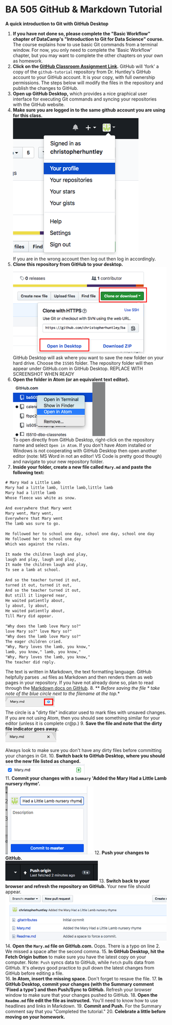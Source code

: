 # BA 505 GitHub & Markdown Tutorial
__A quick introduction to Git with GitHub Desktop__

1. **If you have not done so, please complete the "Basic Workflow" chapter of DataCamp's "Introduction to Git for Data Science" course.** The course explains how to use basic Git commands from a terminal window. For now, you only need to complete the 'Basic Workflow' chapter, but you may want to complete the other chapters on your own as homework.   
2. **Click on the [GitHub Classroom Assignment Link](https://classroom.github.com/a/X6e0BLuN).** GitHub will 'fork' a copy of the `github-tutorial` repository from Dr. Huntley's GitHub account to your GitHub account. It is your copy, with full ownership permissions. The steps below will modify the files in the repository and publish the changes to GitHub.
3. **Open up GitHub Desktop,** which provides a nice graphical user interface for executing Git commands and syncing your repositories with the GitHub website.
4. **Make sure you are logged in to the same github account you are using for this class.**  
![GitHub Account](img/CheckGitHubLogin.png)  
If you are in the wrong account then log out then log in accordingly.  
5. **Clone this repository from GitHub to your desktop.**  
![Clone repo to desktop](img/CloneToDesktop.png)  
GitHub Desktop will ask where you want to save the new folder on your hard drive. Choose the `IS505` folder. The repository folder will then appear under GitHub.com in GitHub Desktop.
REPLACE WITH SCREENSHOT WHEN READY
6. **Open the folder in Atom (or an equivalent text editor).**  
![Open with Atom](img/OpenWithAtom.png)  
To open directly from GitHub Desktop, right-click on the repository name and select `Open in Atom`. If you don't have Atom installed or Windows is not cooperating with GitHub Desktop then open another editor (note: MS Word in not an editor! VS Code is pretty good though) and navigate to your new repository folder.
7. **Inside your folder, create a new file called `Mary.md` and paste the following text:**  
  ```  
  # Mary Had a Little Lamb  
  Mary had a little lamb, little lamb,little lamb  
  Mary had a little lamb
  Whose fleece was white as snow.

  And everywhere that Mary went
  Mary went, Mary went,  
  Everywhere that Mary went  
  The lamb was sure to go.  

  He followed her to school one day, school one day, school one day  
  He followed her to school one day  
  Which was against the rules.  

  It made the children laugh and play,
  laugh and play, laugh and play,  
  It made the children laugh and play,  
  To see a lamb at school.

  And so the teacher turned it out,
  turned it out, turned it out,  
  And so the teacher turned it out,  
  But still it lingered near,  
  He waited patiently about,  
  ly about, ly about,
  He waited patiently about,  
  Till Mary did appear.

  "Why does the lamb love Mary so?"  
  love Mary so?" love Mary so?"  
  "Why does the lamb love Mary so?"  
  The eager children cried.  
  "Why, Mary loves the lamb, you know,"  
  lamb, you know," lamb, you know,"  
  "Why, Mary loves the lamb, you know,"  
  The teacher did reply.
  ```
  The text is written in Markdown, the text formatting language. GitHub helpfully parses `.md` files as Markdown and then renders them as web pages in your repository. If you have not already done so, plan to read through the [Markdown docs on GitHub](https://guides.github.com/features/mastering-markdown).
8. ** *Before saving the file * take note of the blue circle next to the filename at the top.**  
![Atom Dirty File Indicator](img/DirtyFileIndicatorAtom.png)  
The circle is a "dirty file" indicator used to mark files with unsaved changes. If you are not using Atom, then you should see something similar for your editor (unless it is complete cr@p.)
9. **Save the file and note that the dirty file indicator goes away.**  
![Saved File](img/DirtyFileAfterSave.png)  
Always look to make sure you don't have any dirty files before committing your changes in Git.
10. **Switch back to GitHub Desktop, where you should see the new file listed as changed.**  
![New file in GitHub Desktop](img/GitHubDesktopNewFile.png)  
11. **Commit your changes with a `Summary` 'Added the Mary Had a Little Lamb nursery rhyme'.**  
![Commit](img/Commit.png)
12. **Push your changes to GitHub.**  
![Push](img/Push.png)
13. **Switch back to your browser and refresh the repository on GitHub.** Your new file should appear.  
![Refresh](img/RefreshRepositoryWindow.png)
14. **Open the `Mary.md` file on GitHub.com.** Oops. There is a typo on line 2. We missed a space after the second comma.
15. **In GitHub Desktop, hit the Fetch Origin button** to make sure you have the latest copy on your computer. Note: `Push` syncs data to GitHub, while `Fetch` pulls data from GitHub. It's *always* good practice to pull down the latest changes from GitHub before editing a file.  
16. **In Atom, insert the missing space.** Don't forget to resave the file.
17. **In GitHub Desktop, commit your changes (with the Summary comment 'Fixed a typo') and then Push/Sync to GitHub.** Refresh your browser window to make sure that your changes pushed to GitHub.
18. **Open the `Readme.md` file edit the file as instructed.** You'll need to know how to use headlines and links in Markdown.
19. **Commit and Push.** For the Summary comment say that you "Completed the tutorial."
20. **Celebrate a little before moving on your homework.**
